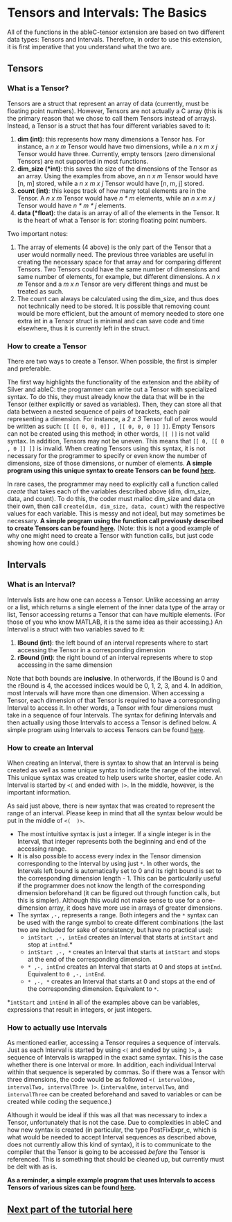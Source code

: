 # Tensors and Intervals: The Basics
All of the functions in the ableC-tensor extension are based on two different data types: Tensors and Intervals. Therefore, in order to use this extension, it is first imperative that you understand what the two are.

## Tensors
### What is a Tensor?
Tensors are a struct that represent an array of data (currently, must be floating point numbers). However, Tensors are not actually a C array (this is the primary reason that we chose to call them Tensors instead of arrays). Instead, a Tensor is a struct that has four different variables saved to it:
1. **dim (int)**: this represents how many dimensions a Tensor has. For instance, a *n x m*  Tensor would have two dimensions, while a *n x m x j* Tensor would have three. Currently, empty tensors (zero dimensional Tensors) are not supported in most functions.
2. **dim_size (\*int)**: this saves the size of the dimensions of the Tensor as an array. Using the examples from above, an *n x m* Tensor would have [n, m] stored, while a *n x m x j* Tensor would have [n, m, j] stored.
3. **count (int)**: this keeps track of how many total elements are in the Tensor. A *n x m* Tensor would have *n \* m* elements, while an *n x m x j* Tensor would have *n \* m \* j* elements.
4. **data (\*float)**: the data is an array of all of the elements in the Tensor. It is the heart of what a Tensor is for: storing floating point numbers.

Two important notes:
1. The array of elements (4 above) is the only part of the Tensor that a user would normally need. The previous three variables are useful in creating the necessary space for that array and for comparing different Tensors. Two Tensors could have the same number of dimensions and same number of elements, for example, but different dimensions. A *n x m* Tensor and a *m x n* Tensor are very different things and must be treated as such.
2. The count can always be calculated using the dim_size, and thus does not technically need to be stored. It is possible that removing count would be more efficient, but the amount of memory needed to store one extra int in a Tensor struct is minimal and can save code and time elsewhere, thus it is currently left in the struct.

### How to create a Tensor
There are two ways to create a Tensor. When possible, the first is simpler and preferable.

The first way highlights the functionality of the extension and the ability of Silver and ableC: the programmer can write out a Tensor with specialized syntax. To do this, they must already know the data that will be in the Tensor (either explicitly or saved as variables). Then, they can store all that data between a nested sequence of pairs of brackets, each pair representing a dimension. For instance, a *2 x 3* Tensor full of zeros would be written as such: `[[ [[ 0, 0, 0]] , [[ 0, 0, 0 ]] ]]`. Empty Tensors can not be created using this method; in other words, `[[ ]]` is not valid syntax. In addition, Tensors may not be uneven. This means that `[[ 0, [[ 0 , 0 ]] ]]` is invalid. When creating Tensors using this syntax, it is not necessary for the programmer to specify or even know the number of dimensions, size of those dimensions, or number of elements. **A simple program using this unique syntax to create Tensors can be found [here](https://github.umn.edu/melt/ableC-tensors/blob/master/test/positive/able_create_new_syntax.xc).**

In rare cases, the programmer may need to explicitly call a function called *create* that takes each of the variables described above (dim, dim_size, data, and count). To do this, the coder must malloc dim_size and data on their own, then call `create(dim, dim_size, data, count)` with the respective values for each variable. This is messy and not ideal, but may sometimes be necessary. **A simple program using the function call previously described to create Tensors can be found [here](https://github.umn.edu/melt/ableC-tensors/blob/master/test/positive/able_create_test.xc).** (Note: this is not a good example of why one might need to create a Tensor with function calls, but just code showing how one could.)

## Intervals
### What is an Interval?
Intervals lists are how one can access a Tensor. Unlike accessing an array or a list, which returns a single element of the inner data type of the array or list, Tensor accessing returns a Tensor that can have multiple elements. (For those of you who know MATLAB, it is the same idea as their accessing.) An Interval is a struct with two variables saved to it:
1. **lBound (int)**: the left bound of an interval represents where to start accessing the Tensor in a corresponding dimension
2. **rBound (int)**: the right bound of an interval represents where to stop accessing in the same dimension 

Note that both bounds are **inclusive**. In otherwords, if the lBound is 0 and the rBound is 4, the accessed indices would be 0, 1, 2, 3, and 4. In addition, most Intervals will have more than one dimension. When accessing a Tensor, each dimension of that Tensor is required to have a corresponding Interval to access it. In other words, a Tensor with four dimensions must take in a sequence of four Intervals. The syntax for defining Intervals and then actually using those Intervals to access a Tensor is defined below. A simple program using Intervals to access Tensors can be found [here](https://github.umn.edu/melt/ableC-tensors/blob/master/test/positive/able_access_test.xc).

### How to create an Interval
When creating an Interval, there is syntax to show that an Interval is being created as well as some unique syntax to indicate the range of the interval. This unique syntax was created to help users write shorter, easier code. An Interval is started by `<(` and ended with `)>`. In the middle, however, is the important information.

As said just above, there is new syntax that was created to represent the range of an interval. Please keep in mind that all the syntax below would be put in the middle of  `<(  )>`. 
* The most intuitive syntax is just a integer. If a single integer is in the Interval, that integer represents both the beginning and end of the accessing range.
* It is also possible to access every index in the Tensor dimension corresponding to the Interval by using just `*`. In other words, the Intervals left bound is automatically set to 0 and its right bound is set to the corresponding dimension length - 1. This can be particularily useful if the programmer does not know the length of the corresponding dimension beforehand (it can be figured out through function calls, but this is simpler). Although this would not make sense to use for a one-dimension array, it does have more use in arrays of greater dimensions. 
* The syntax `,-,` represents a range. Both integers and the `*` syntax can be used with the range symbol to create different combinations (the last two are included for sake of consistency, but have no practical use):
   * `intStart ,-, intEnd` creates an Interval that starts at `intStart` and stop at `intEnd`.\*
   * `intStart ,-, *` creates an Interval that starts at `intStart` and stops at the end of the corresponding dimension.
   * `* ,-, intEnd` creates an Interval that starts at 0 and stops at `intEnd`. Equivalent to `0 ,-, intEnd`. 
   * `* ,-, *` creates an Interval that starts at 0 and stops at the end of the corresponding dimension. Equivalent to `*`.

 \*`intStart` and `intEnd` in all of the examples above can be variables, expressions that result in integers, or just integers.

### How to actually use Intervals
As mentioned earlier, accessing a Tensor requires a sequence of intervals. Just as each Interval is started by using `<(` and ended by using `)>`, a sequence of Intervals is wrapped in the exact same syntax. This is the case whether there is one Interval or more. In addition, each individual Interval within that sequence is seperated by commas. So if there was a Tensor with three dimensions, the code would be as followed `<( intervalOne, intervalTwo, intervalThree )>`. (`intervalOne`, `intervalTwo`, and `intervalThree` can be created beforehand and saved to variables or can be created while coding the sequence.)

Although it would be ideal if this was all that was necessary to index a Tensor, unfortunately that is not the case. Due to complexities in ableC and how new syntax is created (in particular, the type PostFixExpr_c, which is what would be needed to accept Interval sequences as described above, does not currently allow this kind of syntax), it is to communicate to the compiler that the Tensor is going to be accessed *before* the Tensor is referenced. This is something that should be cleaned up, but currently must be delt with as is.

**As a reminder, a simple example program that uses Intervals to access Tensors of various sizes can be found [here](https://github.umn.edu/melt/ableC-tensors/blob/master/test/positive/able_access_test.xc).**

## [Next part of the tutorial here](https://github.umn.edu/melt/ableC-tensors/blob/master/learn_ableC_tensors/special_tensor_syntax.md)
